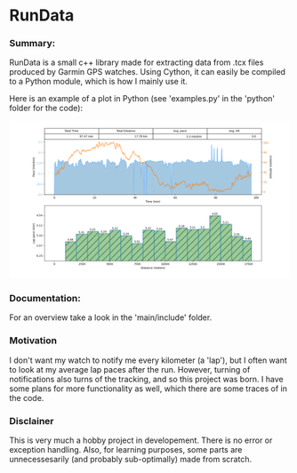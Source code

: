 # RunData

### Summary:

RunData is a small c++ library made for extracting data from .tcx files produced by Garmin GPS watches. Using Cython, it can easily be compiled to a Python module, which is how I mainly use it. 

Here is an example of a plot in Python (see 'examples.py' in the 'python' folder for the code):

![bilde](bilde.png)


### Documentation:

For an overview take a look in the 'main/include' folder. 

### Motivation

I don't want my watch to notify me every kilometer (a 'lap'), but I often want to look at my average lap paces after the run. However, turning of notifications also turns of the tracking, and so this project was born. I have some plans for more functionality as well, which there are some traces of in the code.

### Disclainer

This is very much a hobby project in developement. There is no error or exception handling. Also, for learning purposes, some parts are unnecessesarily (and probably sub-optimally) made from scratch.








